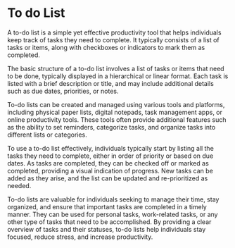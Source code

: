# To do List
A to-do list is a simple yet effective productivity tool that helps individuals keep track of tasks they need to complete. It typically consists of a list of tasks or items, along with checkboxes or indicators to mark them as completed.

The basic structure of a to-do list involves a list of tasks or items that need to be done, typically displayed in a hierarchical or linear format. Each task is listed with a brief description or title, and may include additional details such as due dates, priorities, or notes.

To-do lists can be created and managed using various tools and platforms, including physical paper lists, digital notepads, task management apps, or online productivity tools. These tools often provide additional features such as the ability to set reminders, categorize tasks, and organize tasks into different lists or categories.

To use a to-do list effectively, individuals typically start by listing all the tasks they need to complete, either in order of priority or based on due dates. As tasks are completed, they can be checked off or marked as completed, providing a visual indication of progress. New tasks can be added as they arise, and the list can be updated and re-prioritized as needed.

To-do lists are valuable for individuals seeking to manage their time, stay organized, and ensure that important tasks are completed in a timely manner. They can be used for personal tasks, work-related tasks, or any other type of tasks that need to be accomplished. By providing a clear overview of tasks and their statuses, to-do lists help individuals stay focused, reduce stress, and increase productivity.
